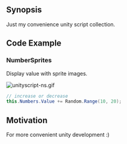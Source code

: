 ## Synopsis

Just my convenience unity script collection. 

## Code Example

### NumberSprites

Display value with sprite images.

![unityscript-ns.gif](https://qiita-image-store.s3.amazonaws.com/0/15618/380d4a98-c235-dd16-00bf-621555d419e0.gif "unityscript-ns.gif")

```c#
// increase or decrease
this.Numbers.Value += Random.Range(10, 20);
```

## Motivation

For more convenient unity development :)